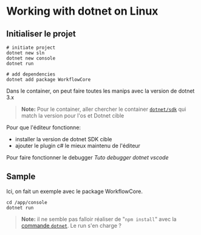 # Working with dotnet on Linux

## Initialiser le projet

```
# initiate project
dotnet new sln
dotnet new console
dotnet run

# add dependencies
dotnet add package WorkflowCore
```

Dans le container, on peut faire toutes les manips avec la version de dotnet 3.x

> **Note:** Pour le container, aller chercher le container [`dotnet/sdk`](https://hub.docker.com/_/microsoft-dotnet-sdk/) qui match la version pour l'os et Dotnet cible

Pour que l'éditeur fonctionne:
* installer la version de dotnet SDK cible
* ajouter le plugin c# le mieux maintenu de l'éditeur

Pour faire fonctionner le debugger
*Tuto debugger dotnet vscode*

## Sample

Ici, on fait un exemple avec le package WorkflowCore.

```
cd /app/console
dotnet run
```

> **Note:** il ne semble pas falloir réaliser de "`npm install`" avec la [commande `dotnet`](https://docs.microsoft.com/en-us/dotnet/core/tools/dotnet). Le run s'en charge ?
